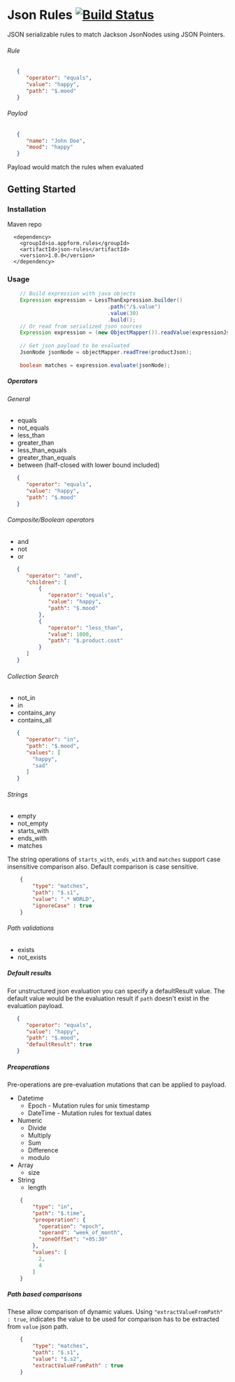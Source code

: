 # Json Rules [![Build Status](https://travis-ci.org/santanusinha/json-rules.svg?branch=master)](https://travis-ci.org/santanusinha/json-rules)

JSON serializable rules to match Jackson JsonNodes using JSON Pointers.

###### Rule
```json
   {
      "operator": "equals",
      "value": "happy",
      "path": "$.mood"
   }
```

###### Paylod
```json
   {
      "name": "John Doe",
      "mood": "happy"
   }
```

Payload would match the rules when evaluated


## Getting Started
### Installation

Maven repo
```
  <dependency>
    <groupId>io.appform.rules</groupId>
    <artifactId>json-rules</artifactId>
    <version>1.0.0</version>
  </dependency>
```

### Usage
```java
    // Build expression with java objects
    Expression expression = LessThanExpression.builder()
                                .path("/$.value")
                                .value(30)
                                .build();
    // Or read from serialized json sources
    Expression expression = (new ObjectMapper()).readValue(expressionJson, Expression.class)
    
    // Get json payload to be evaluated
    JsonNode jsonNode = objectMapper.readTree(productJson);
    
    boolean matches = expression.evaluate(jsonNode);
```
##### Operators


###### General

 * equals
 * not_equals
 * less_than 
 * greater_than
 * less_than_equals
 * greater_than_equals
 * between (half-closed with lower bound included)

```json
   {
      "operator": "equals",
      "value": "happy",
      "path": "$.mood"
   }
```

###### Composite/Boolean operators
 * and
 * not
 * or
```json
   {
      "operator": "and",
      "children": [
          {
             "operator": "equals",
             "value": "happy",
             "path": "$.mood"
          },
          {
             "operator": "less_than",
             "value": 1000,
             "path": "$.product.cost"
          }
      ]
   }
```
###### Collection Search

 * not_in
 * in
 * contains_any
 * contains_all

```json
   {
      "operator": "in",
      "path": "$.mood",
      "values": [
        "happy",
        "sad"
      ]
   }
```

###### Strings
 * empty
 * not_empty
 * starts_with
 * ends_with
 * matches

The string operations of `starts_with`, `ends_with` and `matches` support case insensitive comparison also. Default comparison is case sensitive.

```json
    {
        "type": "matches",
        "path": "$.s1",
        "value": ".* WORLD",
        "ignoreCase" : true
    }
```

###### Path validations
 * exists
 * not_exists
 

##### Default results

For unstructured json evaluation you can specify a defaultResult value.
The default value would be the evaluation result if `path` doesn't exist in the evaluation payload.

```json
   {
      "operator": "equals",
      "value": "happy",
      "path": "$.mood",
      "defaultResult": true
   }
```

##### Preoperations

Pre-operations are pre-evaluation mutations that can be applied to payload.
 
 * Datetime
     * Epoch - Mutation rules for unix timestamp
     * DateTime - Mutation rules for textual dates
 * Numeric
     * Divide
     * Multiply
     * Sum
     * Difference
     * modulo
 * Array
     * size
 * String
     * length

```json
    {
        "type": "in",
        "path": "$.time",
        "preoperation": {
          "operation": "epoch",
          "operand": "week_of_month",
          "zoneOffSet": "+05:30"
        },
        "values": [
          2,
          4
        ]
    }
```
  
##### Path based comparisons

These allow comparison of dynamic values. Using `"extractValueFromPath" : true`, indicates the value to be used for comparison has to be extracted from `value` json path.

``` json
    {
        "type": "matches",
        "path": "$.s1",
        "value": "$.s2",
        "extractValueFromPath" : true
    }
```